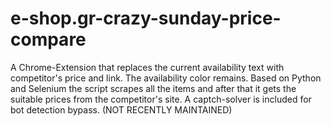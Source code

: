 # e-shop.gr-crazy-sunday-price-compare

A Chrome-Extension that replaces the current availability text with competitor's price and link.
The availability color remains.
Based on Python and Selenium the script scrapes all the items and after that it gets the suitable prices from the competitor's site.
A captch-solver is included for bot detection bypass.
(NOT RECENTLY MAINTAINED)

